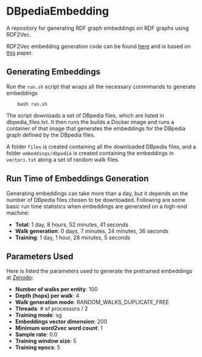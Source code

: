# DBpediaEmbedding

A repository for generating RDF graph embeddings on RDF graphs using RDF2Vec.

RDF2Vec embedding generation code can be found <a href="https://github.com/dwslab/jRDF2Vec">here</a> and is based on <a href="https://arxiv.org/pdf/2009.07659.pdf">this</a> paper.

## Generating Embeddings

Run the `run.sh` script that wraps all the necessary commmands to generate embeddings

```
    bash run.sh
```

The script downloads a set of DBpedia files, which are listed in dbpedia_files.txt.
It then runs the builds a Docker image and runs a container of that image that generates the embeddings for the DBpedia graph defined by the DBpedia files.

A folder `files` is created containing all the downloaded DBpedia files, and a folder `embeddings/dbpedia` is created containing the embeddings in `vectors.txt` along a set of random walk files.

## Run Time of Embeddings Generation

Generating embeddings can take more than a day, but it depends on the number of DBpedia files chosen to be downloaded. Following are some basic run time statistics when embeddings are generated on a high-end machine:

- **Total**: 1 day, 8 hours, 52 minutes, 41 seconds
- **Walk generation**: 0 days, 7 minutes, 24 minutes, 36 seconds
- **Training**: 1 day, 1 hour, 28 minutes, 5 seconds

## Parameters Used

Here is listed the parameters used to generate the pretrained embeddings at <a href="zenodo.com">Zenodo</a>:

- **Number of walks per entity**: 100
- **Depth (hops) per walk**: 4
- **Walk generation mode**: RANDOM_WALKS_DUPLICATE_FREE
- **Threads**: # of processors / 2
- **Training mode**: sg
- **Embeddings vector dimension**: 200
- **Minimum word2vec word count**: 1
- **Sample rate**: 0.0
- **Training window size**: 5
- **Training epocs**: 5
